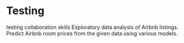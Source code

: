 # Testing
testing collaboration skills
Exploratory data analysis of Airbnb listings.
Predict Airbnb room prices from the given data using various models.
